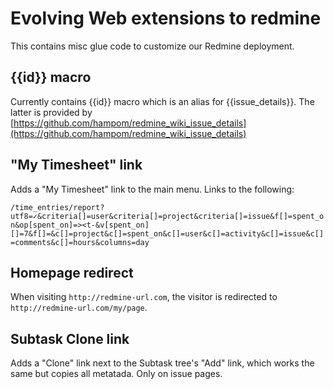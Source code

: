# Evolving Web extensions to redmine

This contains misc glue code to customize our Redmine deployment.


## {{id}} macro

Currently contains {{id}} macro which is an alias for {{issue_details}}.
The latter is provided by [https://github.com/hampom/redmine_wiki_issue_details](https://github.com/hampom/redmine_wiki_issue_details)

## "My Timesheet" link

Adds a "My Timesheet" link to the main menu. Links to the following:

`/time_entries/report?utf8=✓&criteria[]=user&criteria[]=project&criteria[]=issue&f[]=spent_on&op[spent_on]=><t-&v[spent_on][]=7&f[]=&c[]=project&c[]=spent_on&c[]=user&c[]=activity&c[]=issue&c[]=comments&c[]=hours&columns=day`

## Homepage redirect

When visiting `http://redmine-url.com`, the visitor is redirected to `http://redmine-url.com/my/page`.

## Subtask Clone link

Adds a "Clone" link next to the Subtask tree's "Add" link, which works the same but copies all metatada.
Only on issue pages.
